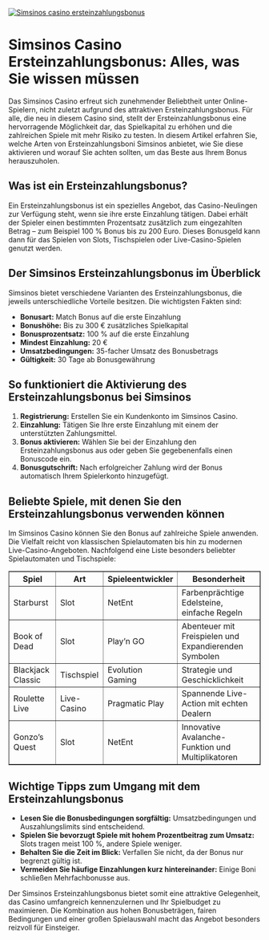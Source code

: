 [![Simsinos casino ersteinzahlungsbonus](https://123-caf.pages.dev/gitsignup.png)](https://vrmoo.ru/Bt82HjjY)

<h1>Simsinos Casino Ersteinzahlungsbonus: Alles, was Sie wissen müssen</h1>  <p>Das Simsinos Casino erfreut sich zunehmender Beliebtheit unter Online-Spielern, nicht zuletzt aufgrund des attraktiven Ersteinzahlungsbonus. Für alle, die neu in diesem Casino sind, stellt der Ersteinzahlungsbonus eine hervorragende Möglichkeit dar, das Spielkapital zu erhöhen und die zahlreichen Spiele mit mehr Risiko zu testen. In diesem Artikel erfahren Sie, welche Arten von Ersteinzahlungsboni Simsinos anbietet, wie Sie diese aktivieren und worauf Sie achten sollten, um das Beste aus Ihrem Bonus herauszuholen.</p>  <h2>Was ist ein Ersteinzahlungsbonus?</h2>  <p>Ein Ersteinzahlungsbonus ist ein spezielles Angebot, das Casino-Neulingen zur Verfügung steht, wenn sie ihre erste Einzahlung tätigen. Dabei erhält der Spieler einen bestimmten Prozentsatz zusätzlich zum eingezahlten Betrag – zum Beispiel 100 % Bonus bis zu 200 Euro. Dieses Bonusgeld kann dann für das Spielen von Slots, Tischspielen oder Live-Casino-Spielen genutzt werden.</p>  <h2>Der Simsinos Ersteinzahlungsbonus im Überblick</h2>  <p>Simsinos bietet verschiedene Varianten des Ersteinzahlungsbonus, die jeweils unterschiedliche Vorteile besitzen. Die wichtigsten Fakten sind:</p>  <ul>   <li><strong>Bonusart:</strong> Match Bonus auf die erste Einzahlung</li>   <li><strong>Bonushöhe:</strong> Bis zu 300 € zusätzliches Spielkapital</li>   <li><strong>Bonusprozentsatz:</strong> 100 % auf die erste Einzahlung</li>   <li><strong>Mindest Einzahlung:</strong> 20 €</li>   <li><strong>Umsatzbedingungen:</strong> 35-facher Umsatz des Bonusbetrags</li>   <li><strong>Gültigkeit:</strong> 30 Tage ab Bonusgewährung</li> </ul>  <h2>So funktioniert die Aktivierung des Ersteinzahlungsbonus bei Simsinos</h2>  <ol>   <li><strong>Registrierung:</strong> Erstellen Sie ein Kundenkonto im Simsinos Casino.</li>   <li><strong>Einzahlung:</strong> Tätigen Sie Ihre erste Einzahlung mit einem der unterstützten Zahlungsmittel.</li>   <li><strong>Bonus aktivieren:</strong> Wählen Sie bei der Einzahlung den Ersteinzahlungsbonus aus oder geben Sie gegebenenfalls einen Bonuscode ein.</li>   <li><strong>Bonusgutschrift:</strong> Nach erfolgreicher Zahlung wird der Bonus automatisch Ihrem Spielerkonto hinzugefügt.</li> </ol>  <h2>Beliebte Spiele, mit denen Sie den Ersteinzahlungsbonus verwenden können</h2>  <p>Im Simsinos Casino können Sie den Bonus auf zahlreiche Spiele anwenden. Die Vielfalt reicht von klassischen Spielautomaten bis hin zu modernen Live-Casino-Angeboten. Nachfolgend eine Liste besonders beliebter Spielautomaten und Tischspiele:</p>  <table border="1" cellspacing="0" cellpadding="5">   <thead>     <tr>       <th>Spiel</th>       <th>Art</th>       <th>Spieleentwickler</th>       <th>Besonderheit</th>     </tr>   </thead>   <tbody>     <tr>       <td>Starburst</td>       <td>Slot</td>       <td>NetEnt</td>       <td>Farbenprächtige Edelsteine, einfache Regeln</td>     </tr>     <tr>       <td>Book of Dead</td>       <td>Slot</td>       <td>Play’n GO</td>       <td>Abenteuer mit Freispielen und Expandierenden Symbolen</td>     </tr>     <tr>       <td>Blackjack Classic</td>       <td>Tischspiel</td>       <td>Evolution Gaming</td>       <td>Strategie und Geschicklichkeit</td>     </tr>     <tr>       <td>Roulette Live</td>       <td>Live-Casino</td>       <td>Pragmatic Play</td>       <td>Spannende Live-Action mit echten Dealern</td>     </tr>     <tr>       <td>Gonzo’s Quest</td>       <td>Slot</td>       <td>NetEnt</td>       <td>Innovative Avalanche-Funktion und Multiplikatoren</td>     </tr>   </tbody> </table>  <h2>Wichtige Tipps zum Umgang mit dem Ersteinzahlungsbonus</h2>  <ul>   <li><strong>Lesen Sie die Bonusbedingungen sorgfältig:</strong> Umsatzbedingungen und Auszahlungslimits sind entscheidend.</li>   <li><strong>Spielen Sie bevorzugt Spiele mit hohem Prozentbeitrag zum Umsatz:</strong> Slots tragen meist 100 %, andere Spiele weniger.</li>   <li><strong>Behalten Sie die Zeit im Blick:</strong> Verfallen Sie nicht, da der Bonus nur begrenzt gültig ist.</li>   <li><strong>Vermeiden Sie häufige Einzahlungen kurz hintereinander:</strong> Einige Boni schließen Mehrfachbonusse aus.</li> </ul>  <p>Der Simsinos Ersteinzahlungsbonus bietet somit eine attraktive Gelegenheit, das Casino umfangreich kennenzulernen und Ihr Spielbudget zu maximieren. Die Kombination aus hohen Bonusbeträgen, fairen Bedingungen und einer großen Spielauswahl macht das Angebot besonders reizvoll für Einsteiger.</p>